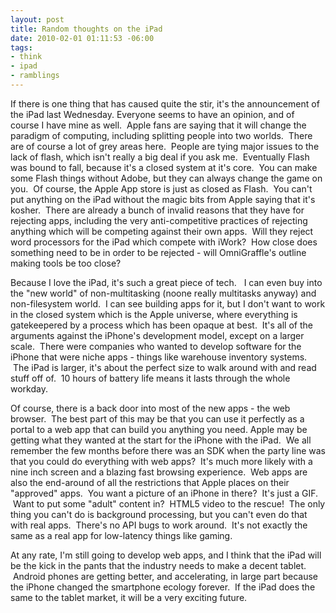 ```yaml
--- 
layout: post
title: Random thoughts on the iPad
date: 2010-02-01 01:11:53 -06:00
tags: 
- think
- ipad
- ramblings
---
```

If there is one thing that has caused quite the stir, it's the announcement of the iPad last Wednesday. Everyone seems to have an opinion, and of course I have mine as well.  Apple fans are saying that it will change the paradigm of computing, including splitting people into two worlds.  There are of course a lot of grey areas here.  People are tying major issues to the lack of flash, which isn't really a big deal if you ask me.  Eventually Flash was bound to fall, because it's a closed system at it's core.  You can make some Flash things without Adobe, but they can always change the game on you.  Of course, the Apple App store is just as closed as Flash.  You can't put anything on the iPad without the magic bits from Apple saying that it's kosher.  There are already a bunch of invalid reasons that they have for rejecting apps, including the very anti-competitive practices of rejecting anything which will be competing against their own apps.  Will they reject word processors for the iPad which compete with iWork?  How close does something need to be in order to be rejected - will OmniGraffle's outline making tools be too close?

Because I love the iPad, it's such a great piece of tech.   I can even buy into the "new world" of non-multitasking (noone really multitasks anyway) and non-filesystem world.  I can see building apps for it, but I don't want to work in the closed system which is the Apple universe, where everything is gatekeepered by a process which has been opaque at best.  It's all of the arguments against the iPhone's development model, except on a larger scale.  There were companies who wanted to develop software for the iPhone that were niche apps - things like warehouse inventory systems.  The iPad is larger, it's about the perfect size to walk around with and read stuff off of.  10 hours of battery life means it lasts through the whole workday.

Of course, there is a back door into most of the new apps - the web browser.  The best part of this may be that you can use it perfectly as a portal to a web app that can build you anything you need. Apple may be getting what they wanted at the start for the iPhone with the iPad.  We all remember the few months before there was an SDK when the party line was that you could do everything with web apps?  It's much more likely with a nine inch screen and a blazing fast browsing experience.  Web apps are also the end-around of all the restrictions that Apple places on their "approved" apps.  You want a picture of an iPhone in there?  It's just a GIF.  Want to put some "adult" content in?  HTML5 video to the rescue!  The only thing you can't do is background processing, but you can't even do that with real apps.  There's no API bugs to work around.  It's not exactly the same as a real app for low-latency things like gaming.

At any rate, I'm still going to develop web apps, and I think that the iPad will be the kick in the pants that the industry needs to make a decent tablet.  Android phones are getting better, and accelerating, in large part because the iPhone changed the smartphone ecology forever.  If the iPad does the same to the tablet market, it will be a very exciting future.
